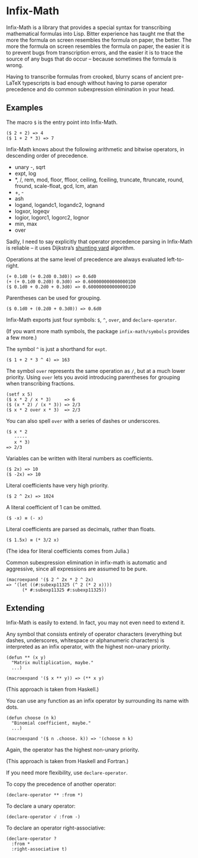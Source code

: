 # Infix-Math

Infix-Math is a library that provides a special syntax for
transcribing mathematical formulas into Lisp. Bitter experience has
taught me that the more the formula on screen resembles the formula on
paper, the better. The more the formula on screen resembles the
formula on paper, the easier it is to prevent bugs from transcription
errors, and the easier it is to trace the source of any bugs that do
occur – because sometimes the formula is wrong.

Having to transcribe formulas from crooked, blurry scans of ancient
pre-LaTeX typescripts is bad enough without having to parse operator
precedence and do common subexpression elimination in your head.

## Examples

The macro `$` is the entry point into Infix-Math.

    ($ 2 + 2) => 4
    ($ 1 + 2 * 3) => 7
    
Infix-Math knows about the following arithmetic and bitwise operators,
in descending order of precedence.

- unary -, sqrt
- expt, log
- *, /, rem, mod, floor, ffloor, ceiling, fceiling, truncate,
  ftruncate, round, fround, scale-float, gcd, lcm, atan
- +, -
- ash
- logand, logandc1, logandc2, lognand
- logxor, logeqv
- logior, logorc1, logorc2, lognor
- min, max
- over

Sadly, I need to say explicitly that operator precedence parsing in
Infix-Math is reliable – it uses Dijkstra’s [shunting yard][]
algorithm.

Operations at the same level of precedence are always evaluated
left-to-right.

    (+ 0.1d0 (+ 0.2d0 0.3d0)) => 0.6d0
    (+ (+ 0.1d0 0.2d0) 0.3d0) => 0.6000000000000001D0
    ($ 0.1d0 + 0.2d0 + 0.3d0) => 0.6000000000000001D0
    
Parentheses can be used for grouping.

    ($ 0.1d0 + (0.2d0 + 0.3d0)) => 0.6d0
    
Infix-Math exports just four symbols: `$`, `^`, `over`, and
`declare-operator`.

(If you want more math symbols, the package `infix-math/symbols`
provides a few more.)

The symbol `^` is just a shorthand for `expt`.

    ($ 1 + 2 * 3 ^ 4) => 163

The symbol `over` represents the same operation as `/`, but at a much
lower priority. Using `over` lets you avoid introducing parentheses
for grouping when transcribing fractions.

    (setf x 5)
    ($ x * 2 / x * 3)     => 6
    ($ (x * 2) / (x * 3)) => 2/3
    ($ x * 2 over x * 3)  => 2/3

You can also spell `over` with a series of dashes or underscores.

    ($ x * 2
       -----
       x * 3)
    => 2/3
    
Variables can be written with literal numbers as coefficients.

    ($ 2x) => 10
    ($ -2x) => 10
    
Literal coefficients have very high priority.

    ($ 2 ^ 2x) => 1024
    
A literal coefficient of 1 can be omitted.

    ($ -x) ≡ (- x)
    
Literal coefficients are parsed as decimals, rather than floats.

    ($ 1.5x) ≡ (* 3/2 x)
    
(The idea for literal coefficients comes from Julia.)
    
Common subexpression elimination in infix-math is automatic and
aggressive, since all expressions are assumed to be pure.

    (macroexpand '($ 2 ^ 2x * 2 ^ 2x)
    => ‘(let ((#:subexp11325 (^ 2 (* 2 x))))
          (* #:subexp11325 #:subexp11325))
          
## Extending

Infix-Math is easily to extend. In fact, you may not even need to
extend it.

Any symbol that consists entirely of operator characters (everything
but dashes, underscores, whitespace or alphanumeric characters) is
interpreted as an infix operator, with the highest non-unary priority.

    (defun ** (x y)
      "Matrix multiplication, maybe."
      ...)
    
    (macroexpand '($ x ** y)) => (** x y) 
    
(This approach is taken from Haskell.)

You can use any function as an infix operator by surrounding its name
with dots.

    (defun choose (n k)
      "Binomial coefficient, maybe."
      ...)
    
    (macroexpand '($ n .choose. k)) => '(choose n k)
    
Again, the operator has the highest non-unary priority.
    
(This approach is taken from Haskell and Fortran.)

If you need more flexibility, use `declare-operator`.

To copy the precedence of another operator:

    (declare-operator ** :from *)

To declare a unary operator:

    (declare-operator √ :from -)
    
To declare an operator right-associative:

    (declare-operator ?
      :from * 
      :right-associative t)

[Julia]: http://julialang.org
[shunting yard]: https://en.wikipedia.org/wiki/Shunting-yard_algorithm
